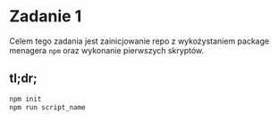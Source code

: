 # Zadanie 1

Celem tego zadania jest zainicjowanie repo z wykożystaniem  package menagera `npm` oraz wykonanie pierwszych skryptów.

## tl;dr;

```javascript
npm init 
npm run script_name
```
